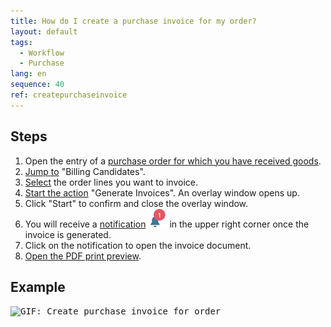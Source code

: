 ```yaml
---
title: How do I create a purchase invoice for my order?
layout: default
tags:
  - Workflow
  - Purchase
lang: en
sequence: 40
ref: createpurchaseinvoice
---
```


## Steps
1. Open the entry of a [purchase order for which you have received goods](CreateGoodsReceipt).
1. [Jump to](JumptoviaSidebar) "Billing Candidates".
1. [Select](RecordSelection) the order lines you want to invoice.
1. [Start the action](StartAction) "Generate Invoices". An overlay window opens up.
1. Click "Start" to confirm and close the overlay window.
1. You will receive a [notification](Notification_types) ![](assets/NotificationBell_WebUI.png) in the upper right corner once the invoice is generated.
1. Click on the notification to open the invoice document.
1. [Open the PDF print preview](PrintPreview).

## Example
<kbd><img src="assets/CreatePurchaseInvoice.gif" alt="GIF: Create purchase invoice for order"></kbd>
